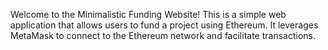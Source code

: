 Welcome to the Minimalistic Funding Website! This is a simple web application that allows users to fund a project using Ethereum. It leverages MetaMask to connect to the Ethereum network and facilitate transactions.